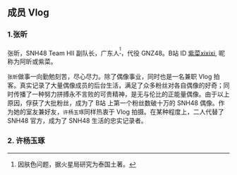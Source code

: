 ## 成员 Vlog

### 1.张昕


   张昕，SNH48 Team HII 副队长，广东人<sup>[^1]</sup>，代役 GNZ48。B站 ID [紫菜xixixi](https://space.bilibili.com/13895395?from=search&seid=15901372326859262380), 昵称为阿昕或紫菜。
   
   `张昕`做事一向勤勉刻苦，尽心尽力。除了偶像事业，同时也是一名兼职 Vlog 拍客。真实记录了大量偶像成员的后台生活，满足了众多粉丝对各自偶像的好奇；同时传播了一种努力拼搏永不言败的可贵精神，是无与伦比的正能量偶像。由于以上原因，俘获了大批粉丝，成为了 B站 上第一个粉丝数破十万的 SNH48 偶像。作为她的室友兼好友，`许杨玉琢`同样热衷于 Vlog 拍摄。在某种程度上，二人代替了 SNH48 官方，成为了 SNH48 生活的忠实记录者。
   
  
  
  
  
  
  

### 2. 许杨玉琢



[^1]: 因肤色问题，据火星局研究为泰国土著。
    
